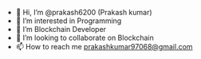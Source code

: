 - 👋 Hi, I’m @prakash6200 (Prakash kumar)
- 👀 I’m interested in Programming
- 🌱 I’m Blockchain Developer
- 💞️ I’m looking to collaborate on Blockchain
- 📫 How to reach me prakashkumar97068@gmail.com

<!---
prakash6200/prakash6200 is a ✨ special ✨ repository because its `README.md` (this file) appears on your GitHub profile.
You can click the Preview link to take a look at your changes.
--->
